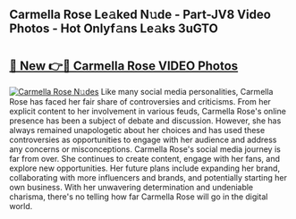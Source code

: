 ## Carmella Rose Le𝚊ked N𝚞de - Part-JV8 Video Photos - Hot Onlyf𝚊ns Le𝚊ks 3uGTO

# <h2><a href="http://ab40307.deff.icu/?id=Carmella+Rose">🔗 New 👉🔴 Carmella Rose VIDEO Photos</a></h2>

[![Carmella Rose N𝚞des](https://i.imgur.com/rIISA9y.gif)](http://ab40307.deff.icu/?id=Carmella+Rose)
Like many social media personalities, Carmella Rose has faced her fair share of controversies and criticisms. From her explicit content to her involvement in various feuds, Carmella Rose's online presence has been a subject of debate and discussion. However, she has always remained unapologetic about her choices and has used these controversies as opportunities to engage with her audience and address any concerns or misconceptions. Carmella Rose's social media journey is far from over. She continues to create content, engage with her fans, and explore new opportunities. Her future plans include expanding her brand, collaborating with more influencers and brands, and potentially starting her own business. With her unwavering determination and undeniable charisma, there's no telling how far Carmella Rose will go in the digital world.
